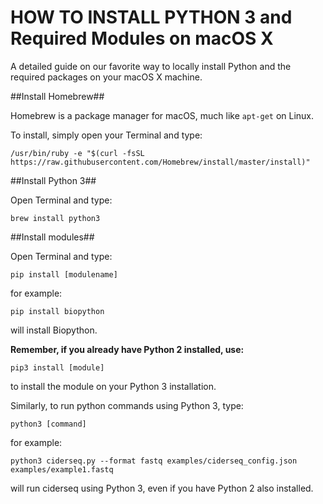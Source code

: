 # HOW TO INSTALL PYTHON 3 and Required Modules on macOS X

A detailed guide on our favorite way to locally install Python and the required packages on your macOS X machine. 

##Install Homebrew##

Homebrew is a package manager for macOS, much like `apt-get` on Linux.

To install, simply open your Terminal and type:
```
/usr/bin/ruby -e "$(curl -fsSL https://raw.githubusercontent.com/Homebrew/install/master/install)"
```

##Install Python 3##

Open Terminal and type:

```
brew install python3
```

##Install modules##

Open Terminal and type:

```
pip install [modulename]
```

for example:

```
pip install biopython
```

will install Biopython.


**Remember, if you already have Python 2 installed, use:**

```
pip3 install [module]
```

to install the module on your Python 3 installation. 

Similarly, to run python commands using Python 3, type:

```
python3 [command]
```

for example:

```
python3 ciderseq.py --format fastq examples/ciderseq_config.json examples/example1.fastq
```

will run ciderseq using Python 3, even if you have Python 2 also installed. 
